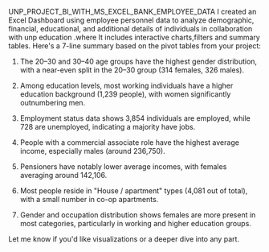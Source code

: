 UNP_PROJECT_BI_WITH_MS_EXCEL_BANK_EMPLOYEE_DATA
I created an Excel Dashboard using employee personnel data to analyze demographic, financial, educational, and additional details of individuals in collaboration with unp education .where It includes interactive charts,filters and summary tables.
Here's a 7-line summary based on the pivot tables from your project:

1. The 20–30 and 30–40 age groups have the highest gender distribution, with a near-even split in the 20–30 group (314 females, 326 males).


2. Among education levels, most working individuals have a higher education background (1,239 people), with women significantly outnumbering men.


3. Employment status data shows 3,854 individuals are employed, while 728 are unemployed, indicating a majority have jobs.


4. People with a commercial associate role have the highest average income, especially males (around 236,750).


5. Pensioners have notably lower average incomes, with females averaging around 142,106.


6. Most people reside in "House / apartment" types (4,081 out of total), with a small number in co-op apartments.


7. Gender and occupation distribution shows females are more present in most categories, particularly in working and higher education groups.



Let me know if you'd like visualizations or a deeper dive into any part.
